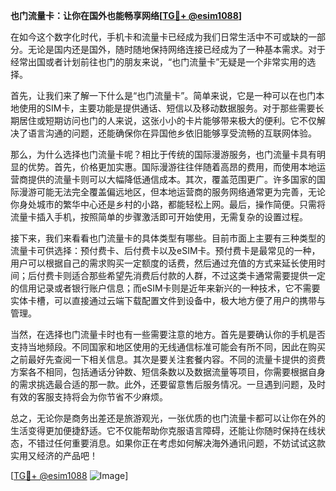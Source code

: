 **也门流量卡：让你在国外也能畅享网络[[TG💪+ @esim1088](https://t.me/s/esim1088)]**

在如今这个数字化时代，手机卡和流量卡已经成为我们日常生活中不可或缺的一部分。无论是国内还是国外，随时随地保持网络连接已经成为了一种基本需求。对于经常出国或者计划前往也门的朋友来说，“也门流量卡”无疑是一个非常实用的选择。

首先，让我们来了解一下什么是“也门流量卡”。简单来说，它是一种可以在也门本地使用的SIM卡，主要功能是提供通话、短信以及移动数据服务。对于那些需要长期居住或短期访问也门的人来说，这张小小的卡片能够带来极大的便利。它不仅解决了语言沟通的问题，还能确保你在异国他乡依旧能够享受流畅的互联网体验。

那么，为什么选择也门流量卡呢？相比于传统的国际漫游服务，也门流量卡具有明显的优势。首先，价格更加实惠。国际漫游往往伴随着高昂的费用，而使用本地运营商提供的流量卡则可以大幅降低通信成本。其次，覆盖范围更广。许多国家的国际漫游可能无法完全覆盖偏远地区，但本地运营商的服务网络通常更为完善，无论你身处城市的繁华中心还是乡村的小路，都能轻松上网。最后，操作简便。只需将流量卡插入手机，按照简单的步骤激活即可开始使用，无需复杂的设置过程。

接下来，我们来看看也门流量卡的具体类型有哪些。目前市面上主要有三种类型的流量卡可供选择：预付费卡、后付费卡以及eSIM卡。预付费卡是最常见的一种，用户可以根据自己的需求购买一定额度的话费，然后通过充值的方式来延长使用时间；后付费卡则适合那些希望先消费后付款的人群，不过这类卡通常需要提供一定的信用记录或者银行账户信息；而eSIM卡则是近年来新兴的一种技术，它不需要实体卡槽，可以直接通过云端下载配置文件到设备中，极大地方便了用户的携带与管理。

当然，在选择也门流量卡时也有一些需要注意的地方。首先是要确认你的手机是否支持当地频段。不同国家和地区使用的无线通信标准可能会有所不同，因此在购买之前最好先查阅一下相关信息。其次是要关注套餐内容。不同的流量卡提供的资费方案各不相同，包括通话分钟数、短信条数以及数据流量等项目，你需要根据自身的需求挑选最合适的那一款。此外，还要留意售后服务情况。一旦遇到问题，及时有效的客服支持将会为你节省不少麻烦。

总之，无论你是商务出差还是旅游观光，一张优质的也门流量卡都可以让你在外的生活变得更加便捷舒适。它不仅能帮助你克服语言障碍，还能让你随时保持在线状态，不错过任何重要消息。如果你正在考虑如何解决海外通讯问题，不妨试试这款实用又经济的产品吧！

[[TG💪+ @esim1088](https://t.me/s/esim1088) ![Image](https://i.postimg.cc/4NQfJmqS/Snipaste-2025-05-13-00-14-12.png)]